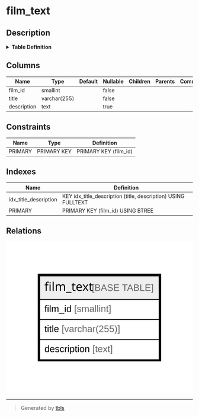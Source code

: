 # film_text

## Description

<details>
<summary><strong>Table Definition</strong></summary>

```sql
CREATE TABLE `film_text` (
  `film_id` smallint NOT NULL,
  `title` varchar(255) NOT NULL,
  `description` text,
  PRIMARY KEY (`film_id`),
  FULLTEXT KEY `idx_title_description` (`title`,`description`)
) ENGINE=InnoDB DEFAULT CHARSET=utf8mb4 COLLATE=utf8mb4_0900_ai_ci
```

</details>

## Columns

| Name | Type | Default | Nullable | Children | Parents | Comment |
| ---- | ---- | ------- | -------- | -------- | ------- | ------- |
| film_id | smallint |  | false |  |  |  |
| title | varchar(255) |  | false |  |  |  |
| description | text |  | true |  |  |  |

## Constraints

| Name | Type | Definition |
| ---- | ---- | ---------- |
| PRIMARY | PRIMARY KEY | PRIMARY KEY (film_id) |

## Indexes

| Name | Definition |
| ---- | ---------- |
| idx_title_description | KEY idx_title_description (title, description) USING FULLTEXT |
| PRIMARY | PRIMARY KEY (film_id) USING BTREE |

## Relations

![er](film_text.svg)

---

> Generated by [tbls](https://github.com/k1LoW/tbls)
